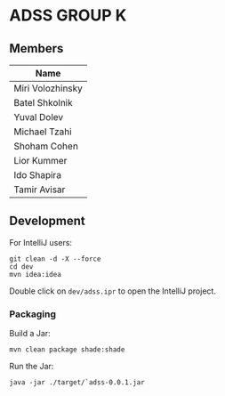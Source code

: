 # ADSS GROUP K 

## Members

| Name             
|------------------
| Miri Volozhinsky 
| Batel Shkolnik   
| Yuval Dolev      
| Michael Tzahi    
| Shoham Cohen     
| Lior Kummer      
| Ido Shapira      
| Tamir Avisar     

## Development

For IntelliJ users:

```
git clean -d -X --force
cd dev
mvn idea:idea
```

Double click on `dev/adss.ipr` to open the IntelliJ project.

### Packaging

Build a Jar:

```
mvn clean package shade:shade
```

Run the Jar:

```
java -jar ./target/`adss-0.0.1.jar
```
